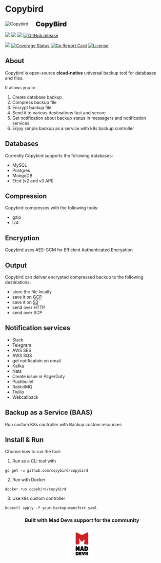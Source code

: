 # Copybird

<div style="display: flex; align-items: center;">
            <img width="100px" src="https://raw.githubusercontent.com/copybird/copybird/master/docs/logo.svg?sanitize=true" alt="Copybird">
            <span style="font-size: 22px; font-weight: 900;">CopyBird</span>
</div>

[![](https://images.microbadger.com/badges/version/copybird/copybird.svg)](https://microbadger.com/images/copybird/copybird)
[![](https://images.microbadger.com/badges/image/copybird/copybird.svg)](https://microbadger.com/images/copybird/copybird)
[![](https://godoc.org/github.com/copybird/copybird?status.svg)](http://godoc.org/github.com/copybird/copybird)
[![GitHub release](https://img.shields.io/github/release/copybird/copybird/all.svg?style=flat-square)](https://github.com/copybird/copybird/releases)

![](https://travis-ci.org/copybird/copybird.svg?branch=master)
[![Coverage Status](https://coveralls.io/repos/github/copybird/copybird/badge.svg)](https://coveralls.io/github/copybird/copybird)
[![Go Report Card](https://goreportcard.com/badge/github.com/copybird/copybird)](https://goreportcard.com/report/github.com/copybird/copybird)
[![License](https://img.shields.io/badge/License-Apache%202.0-blue.svg)](https://opensource.org/licenses/Apache-2.0)

## About

Copybird is open-source **cloud-native** universal backup tool for databases and files.

It allows you to:
1. Create database backup
2. Compress backup file
3. Encrypt backup file
4. Send it to various destinations fast and secure
5. Get notification about backup status in messagers and notification services
6. Enjoy simple backup as a service with k8s backup controller

## Databases
Currently Copybird supports the following databases:
- MySQL
- Postgres
- MongoDB
- Etcd (v2 and v3 API)

## Compression
Copybird compresses with the following tools:
- gzip
- lz4

## Encryption
Copybird uses AES-GCM for Efficient Authenticated Encryption

## Output
Copybird can deliver encrypted compressed backup to the following destinations:
- store the file locally
- save it on [GCP](https://cloud.google.com/‎)
- save it on [S3](https://aws.amazon.com/s3/)
- send over HTTP
- send over SCP

## Notification services
- Slack
- Telegram
- AWS SES
- AWS SQS
- get notificatoin on email
- Kafka
- Nats
- Create issue in PagerDuty
- Pushbullet
- RabbitMQ
- Twilio
- Webcallback

## Backup as a Service (BAAS)
Run custom K8s controller with Backup custom resources

## Install & Run
Choose how to run the tool:

1. Run as a CLI tool with
```
go get -u github.com/copybird/copybird
```
2. Run with Docker
```
docker run copybird/copybird
```
3. Use k8s custom controller
```
kubectl apply -f your-backup-manifest.yaml
```

<div align="center">
    <h3>Built with Mad Devs support for the community</h3>
    <a href="https://maddevs.io"><img style="width: 100px" src ="docs/md-logo.png" /></a>
</div>

